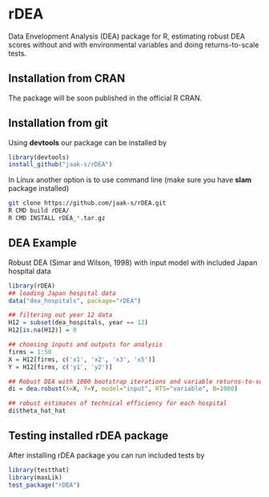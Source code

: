rDEA
====

Data Envelopment Analysis (DEA) package for R, estimating robust DEA scores
without and with environmental variables and doing returns-to-scale tests.

Installation from CRAN
---------------------
The package will be soon published in the official R CRAN.

Installation from git
--------------------

Using **devtools** our package can be installed by
```R
library(devtools)
install_github("jaak-s/rDEA")
```

In Linux another option is to use command line (make sure you have **slam** package
installed)
```bash
git clone https://github.com/jaak-s/rDEA.git
R CMD build rDEA/
R CMD INSTALL rDEA_*.tar.gz
```

DEA Example
-------------------------
Robust DEA (Simar and Wilson, 1998) with input model with included Japan
hospital data
```R
library(rDEA)
## loading Japan hospital data
data("dea_hospitals", package="rDEA")

## filtering out year 12 data
H12 = subset(dea_hospitals, year == 12)
H12[is.na(H12)] = 0

## choosing inputs and outputs for analysis
firms = 1:50
X = H12[firms, c('x1', 'x2', 'x3', 'x5')]
Y = H12[firms, c('y1', 'y2')]

## Robust DEA with 1000 bootstrap iterations and variable returns-to-scale
di = dea.robust(X=X, Y=Y, model="input", RTS="variable", B=1000)

## robust estimates of technical efficiency for each hospital
di$theta_hat_hat
```

Testing installed rDEA package
-------------------------
After installing rDEA package you can run included tests by
```R
library(testthat)
library(maxLik)
test_package("rDEA")
```

